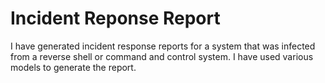# Incident Reponse Report
I have generated incident response reports for a system that was infected from a reverse shell or command and control system. 
I have used various models to generate the report.
